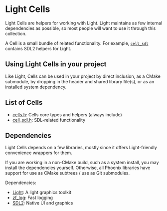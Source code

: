 # Light Cells

Light Cells are helpers for working with Light.  Light maintains as few
internal dependencies as possible, so most people will want to use it
through this collection.

A Cell is a small bundle of related functionality.  For example,
[`cell_sdl`](cell_sdl.h) contains SDL2 helpers for Light.

## Using Light Cells in your project

Like Light, Cells can be used in your project by direct inclusion, as a
CMake submodule, by dropping in the header and shared library file(s),
or as an installed system dependency.

## List of Cells

- [cells.h](cells.h): Cells core types and helpers (always include)
- [cell_sdl.h](cell_sdl.h): SDL-related functionality

## Dependencies

Light Cells depends on a few libraries, mostly since it offers
Light-friendly convenience wrappers for them.

[//]: # (Include mention of "phx cell".)

If you are working in a non-CMake build, such as a system install, you
may install the dependencies yourself.  Otherwise, all Phoenix libraries
have support for use as CMake subtrees / use as Git submodules.

Dependencies:
- [Light](https://github.com/phoenix-engine/light): A light graphics toolkit
- [zf_log](https://github.com/phoenix-engine/zf_log): Fast logging
- [SDL2](https://github.com/phoenix-engine/SDL): Native UI and graphics
